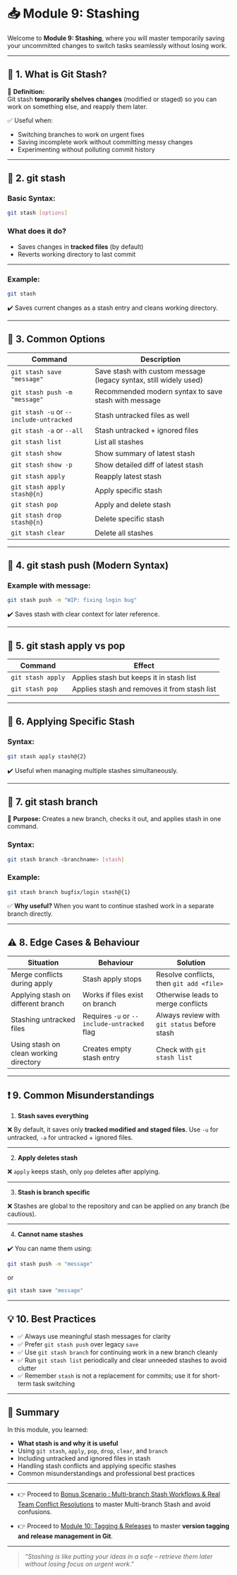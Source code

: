 # 📥 Module 9: Stashing

Welcome to **Module 9: Stashing**, where you will master temporarily saving your uncommitted changes to switch tasks seamlessly without losing work.

---

## 📌 **1. What is Git Stash?**

🔧 **Definition:**  
Git stash **temporarily shelves changes** (modified or staged) so you can work on something else, and reapply them later.

✅ Useful when:

- Switching branches to work on urgent fixes
- Saving incomplete work without committing messy changes
- Experimenting without polluting commit history

---

## 📝 **2. git stash**

### **Basic Syntax:**

```bash
git stash [options]
````

### **What does it do?**

* Saves changes in **tracked files** (by default)
* Reverts working directory to last commit

---

### **Example:**

```bash
git stash
```

✔️ Saves current changes as a stash entry and cleans working directory.

---

## 📝 **3. Common Options**

| Command                                 | Description                                                       |
| --------------------------------------- | ----------------------------------------------------------------- |
| `git stash save "message"`              | Save stash with custom message (legacy syntax, still widely used) |
| `git stash push -m "message"`           | Recommended modern syntax to save stash with message              |
| `git stash -u` or `--include-untracked` | Stash untracked files as well                                     |
| `git stash -a` or `--all`               | Stash untracked + ignored files                                   |
| `git stash list`                        | List all stashes                                                  |
| `git stash show`                        | Show summary of latest stash                                      |
| `git stash show -p`                     | Show detailed diff of latest stash                                |
| `git stash apply`                       | Reapply latest stash                                              |
| `git stash apply stash@{n}`             | Apply specific stash                                              |
| `git stash pop`                         | Apply and delete stash                                            |
| `git stash drop stash@{n}`              | Delete specific stash                                             |
| `git stash clear`                       | Delete all stashes                                                |

---

## 🔧 **4. git stash push (Modern Syntax)**

### **Example with message:**

```bash
git stash push -m "WIP: fixing login bug"
```

✔️ Saves stash with clear context for later reference.

---

## 🔧 **5. git stash apply vs pop**

| Command           | Effect                                       |
| ----------------- | -------------------------------------------- |
| `git stash apply` | Applies stash but keeps it in stash list     |
| `git stash pop`   | Applies stash and removes it from stash list |

---

## 📝 **6. Applying Specific Stash**

### **Syntax:**

```bash
git stash apply stash@{2}
```

✔️ Useful when managing multiple stashes simultaneously.

---

## 🔄 **7. git stash branch**

🔧 **Purpose:**
Creates a new branch, checks it out, and applies stash in one command.

### **Syntax:**

```bash
git stash branch <branchname> [stash]
```

### **Example:**

```bash
git stash branch bugfix/login stash@{1}
```

✅ **Why useful?**
When you want to continue stashed work in a separate branch directly.

---

## ⚠️ **8. Edge Cases & Behaviour**

| Situation                              | Behaviour                                   | Solution                                     |
| -------------------------------------- | ------------------------------------------- | -------------------------------------------- |
| Merge conflicts during apply           | Stash apply stops                           | Resolve conflicts, then `git add <file>`     |
| Applying stash on different branch     | Works if files exist on branch              | Otherwise leads to merge conflicts           |
| Stashing untracked files               | Requires `-u` or `--include-untracked` flag | Always review with `git status` before stash |
| Using stash on clean working directory | Creates empty stash entry                   | Check with `git stash list`                  |

---

## ❗ **9. Common Misunderstandings**

1. **Stash saves everything**

❌ By default, it saves only **tracked modified and staged files**. Use `-u` for untracked, `-a` for untracked + ignored files.

---

2. **Apply deletes stash**

❌ `apply` keeps stash, only `pop` deletes after applying.

---

3. **Stash is branch specific**

❌ Stashes are global to the repository and can be applied on any branch (be cautious).

---

4. **Cannot name stashes**

✔️ You can name them using:

```bash
git stash push -m "message"
```

or

```bash
git stash save "message"
```

---

## 💡 **10. Best Practices**

- ✅ Always use meaningful stash messages for clarity
- ✅ Prefer `git stash push` over legacy `save`
- ✅ Use `git stash branch` for continuing work in a new branch cleanly
- ✅ Run `git stash list` periodically and clear unneeded stashes to avoid clutter
- ✅ Remember `stash` is not a replacement for commits; use it for short-term task switching

---

## 🎯 **Summary**

In this module, you learned:

* **What stash is and why it is useful**
* Using `git stash`, `apply`, `pop`, `drop`, `clear`, and `branch`
* Including untracked and ignored files in stash
* Handling stash conflicts and applying specific stashes
* Common misunderstandings and professional best practices

---
* 👉 Proceed to [Bonus Scenario : Multi-branch Stash Workflows & Real Team Conflict Resolutions](multi-branch-stash/README.md) to master Multi-branch Stash and avoid confusions.

* 👉 Proceed to [Module 10: Tagging & Releases](../10_tagging_releases/README.md) to master **version tagging and release management in Git**.

---

> *“Stashing is like putting your ideas in a safe – retrieve them later without losing focus on urgent work.”*


